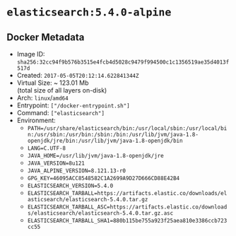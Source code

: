 # `elasticsearch:5.4.0-alpine`

## Docker Metadata

- Image ID: `sha256:32cc94f9b576b3515e4fcb4d5028c9479f994500c1c1356519ae35d4013f517d`
- Created: `2017-05-05T20:12:14.622841344Z`
- Virtual Size: ~ 123.01 Mb  
  (total size of all layers on-disk)
- Arch: `linux`/`amd64`
- Entrypoint: `["/docker-entrypoint.sh"]`
- Command: `["elasticsearch"]`
- Environment:
  - `PATH=/usr/share/elasticsearch/bin:/usr/local/sbin:/usr/local/bin:/usr/sbin:/usr/bin:/sbin:/bin:/usr/lib/jvm/java-1.8-openjdk/jre/bin:/usr/lib/jvm/java-1.8-openjdk/bin`
  - `LANG=C.UTF-8`
  - `JAVA_HOME=/usr/lib/jvm/java-1.8-openjdk/jre`
  - `JAVA_VERSION=8u121`
  - `JAVA_ALPINE_VERSION=8.121.13-r0`
  - `GPG_KEY=46095ACC8548582C1A2699A9D27D666CD88E42B4`
  - `ELASTICSEARCH_VERSION=5.4.0`
  - `ELASTICSEARCH_TARBALL=https://artifacts.elastic.co/downloads/elasticsearch/elasticsearch-5.4.0.tar.gz`
  - `ELASTICSEARCH_TARBALL_ASC=https://artifacts.elastic.co/downloads/elasticsearch/elasticsearch-5.4.0.tar.gz.asc`
  - `ELASTICSEARCH_TARBALL_SHA1=880b115be755a923f25aea810e3386ccb723cc55`
